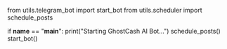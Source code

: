 from utils.telegram_bot import start_bot
from utils.scheduler import schedule_posts

if __name__ == "__main__":
    print("Starting GhostCash AI Bot...")
    schedule_posts()
    start_bot()
